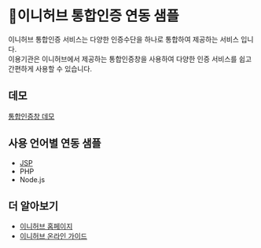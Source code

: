 # :raising_hand:이니허브 통합인증 연동 샘플
이니허브 통합인증 서비스는 다양한 인증수단을 하나로 통합하여 제공하는 서비스 입니다.  
이용기관은 이니허브에서 제공하는 통합인증창을 사용하여 다양한 인증 서비스를 쉽고 간편하게 사용할 수 있습니다.

## 데모
[통합인증창 데모](https://codesandbox.io/p/sandbox/inihub-nodejs-sample-jyfrpp?file=/client/index.html:1,1)

## 사용 언어별 연동 샘플
* [JSP](https://github.com/initech-inihub/inihub-samples/tree/main/JSP)
* PHP
* Node.js



## 더 알아보기
* [이니허브 홈페이지](https://www.inihub.biz)
* [이니허브 온라인 가이드](http://www2.inihub.biz/docs)
